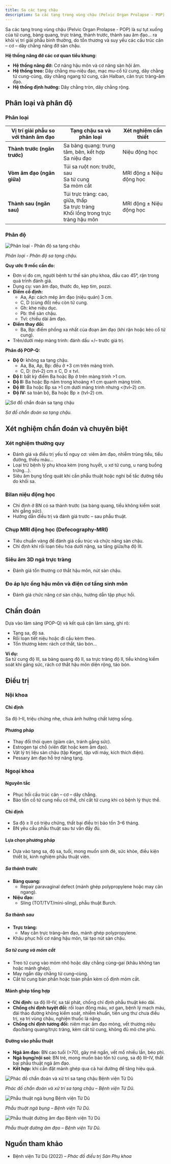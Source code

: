 ```yaml
---
title: Sa các tạng chậu
description: Sa các tạng trong vùng chậu (Pelvic Organ Prolapse - POP) là tình trạng tụt xuống của tử cung, bàng quang, trực tràng hoặc thành âm đạo ra khỏi vị trí giải phẫu bình thường do tổn thương và suy yếu hệ cân – cơ – dây chằng nâng đỡ sàn chậu.
---
```


Sa các tạng trong vùng chậu (Pelvic Organ Prolapse - POP) là sự tụt xuống của tử cung, bàng quang, trực tràng, thành trước, thành sau âm đạo… ra khỏi vị trí giải phẫu bình thường, do tổn thương và suy yếu các cấu trúc cân – cơ – dây chằng nâng đỡ sàn chậu.

**Hệ thống nâng đỡ các cơ quan tiểu khung:**

- **Hệ thống nâng đỡ:** Cơ nâng hậu môn và cơ nâng sàn hội âm.
- **Hệ thống treo:** Dây chằng mu-niệu đạo, mạc mu-cổ tử cung, dây chằng tử cung-cùng, dây chằng ngang tử cung, cân Halban, cân trực tràng–âm đạo.
- **Hệ thống định hướng:** Dây chằng tròn, dây chằng rộng.

## Phân loại và phân độ

### Phân loại

| Vị trí giải phẫu so với thành âm đạo | Tạng chậu sa và phân loại                                                              | Xét nghiệm cần thiết     |
| ------------------------------------ | -------------------------------------------------------------------------------------- | ------------------------ |
| **Thành trước (ngăn trước)**         | Sa bàng quang: trung tâm, bên, kết hợp<br>Sa niệu đạo                                  | Niệu động học            |
| **Vòm âm đạo (ngăn giữa)**           | Túi sa ruột non: trước, sau<br>Sa tử cung<br>Sa mỏm cắt                                | MRI động ± Niệu động học |
| **Thành sau (ngăn sau)**             | Túi trực tràng: cao, giữa, thấp<br>Sa trực tràng<br>Khối lồng trong trực tràng hậu môn | MRI động ± Niệu động học |

### Phân độ

![Phân loại - Phân độ sa tạng chậu](../../../assets/phu-khoa/sa-tang-chau/phan-loai-phan-do-sa-tang-chau.jpg)

_Phân loại - Phân độ sa tạng chậu._

**Quy ước 9 mốc cần đo:**

- Đơn vị đo cm, người bệnh tư thế sản phụ khoa, đầu cao 45°, rặn trong quá trình đánh giá.
- Dụng cụ: van âm đạo, thước đo, kẹp tim, pozzi.
- **Điểm cố định:**
  - Aa, Ap: cách mép âm đạo (niệu quản) 3 cm.
  - C, D (cùng đồ) nếu còn tử cung.
  - Gh: khe niệu dục.
  - Pb: thể sàn chậu.
  - Tvl: chiều dài âm đạo.
- **Điểm thay đổi:**
  - Ba, Bp: điểm phồng xa nhất của đoạn âm đạo (khi rặn hoặc kéo cổ tử cung).
- Trên/dưới mép màng trinh: đánh dấu +/– trước giá trị.

**Phân độ POP-Q:**

- **Độ 0:** không sa tạng chậu.
  - Aa, Ba, Ap, Bp: đều ở +3 cm trên màng trinh.
  - C, D: (tvl–2) cm ≤ C, D ≤ tvl.
- **Độ I:** bất kỳ điểm Ba hoặc Bp ở trên màng trinh >1 cm.
- **Độ II:** Ba hoặc Bp nằm trong khoảng ±1 cm quanh màng trinh.
- **Độ III:** Ba hoặc Bp sa >1 cm dưới màng trinh nhưng <(tvl–2) cm.
- **Độ IV:** sa toàn bộ, Ba hoặc Bp ≥ (tvl–2) cm.

![Sơ đồ chẩn đoán sa tạng chậu](../../../assets/phu-khoa/sa-tang-chau/so-do-chan-doan-sa-tang-chau.jpg)

_Sơ đồ chẩn đoán sa tạng chậu._

## Xét nghiệm chẩn đoán và chuyên biệt

### Xét nghiệm thường quy

- Đánh giá và điều trị yếu tố nguy cơ: viêm âm đạo, nhiễm trùng tiểu, tiểu đường, thiếu máu…
- Loại trừ bệnh lý phụ khoa kèm (rong huyết, u xơ tử cung, u nang buồng trứng…).
- Siêu âm bụng tổng quát khi cần phẫu thuật hoặc nghi bế tắc đường tiểu do khối sa.

### Bilan niệu động học

- Chỉ định ở BN có sa thành trước (sa bàng quang, tiểu không kiểm soát khi gắng sức).
- Hướng dẫn điều trị và đánh giá trước – sau phẫu thuật.

### Chụp MRI động học (Defecography-MRI)

- Tiêu chuẩn vàng để đánh giá cấu trúc và chức năng sàn chậu.
- Chỉ định khi rối loạn tiêu hóa dưới nặng, sa tầng giữa/hạ độ III.

### Siêu âm 3D ngả trực tràng

- Đánh giá tổn thương cơ thắt hậu môn, nút sàn chậu.

### Đo áp lực ống hậu môn và điện cơ tầng sinh môn

- Đánh giá chức năng cơ sàn chậu, hướng dẫn tập phục hồi.

## Chẩn đoán

Dựa vào lâm sàng (POP-Q) và kết quả cận lâm sàng, ghi rõ:

- Tạng sa, độ sa.
- Rối loạn tiết niệu hoặc đi cầu kèm theo.
- Tổn thương kèm: rách cơ thắt, táo bón…

**Ví dụ:**  
Sa tử cung độ III, sa bàng quang độ II, sa trực tràng độ II, tiểu không kiểm soát khi gắng sức, rách cơ thắt hậu môn diện rộng, táo bón.

## Điều trị

### Nội khoa

#### Chỉ định

Sa độ I–II, triệu chứng nhẹ, chưa ảnh hưởng chất lượng sống.

#### Phương pháp

- Thay đổi thói quen (giảm cân, tránh gắng sức).
- Estrogen tại chỗ (viên đặt hoặc kem âm đạo).
- Vật lý trị liệu sàn chậu (tập Kegel, tập với máy, kích thích điện).
- Pessary âm đạo hỗ trợ nâng tạng.

### Ngoại khoa

#### Nguyên tắc

- Phục hồi cấu trúc cân – cơ – dây chằng.
- Bảo tồn cổ tử cung nếu có thể, chỉ cắt tử cung khi có bệnh lý thực thể.

#### Chỉ định

- Sa độ ≥ II có triệu chứng, thất bại điều trị bảo tồn 3–6 tháng.
- BN yêu cầu phẫu thuật sau tư vấn đầy đủ.

#### Lựa chọn phương pháp

- Dựa vào tạng sa, độ sa, tuổi, mong muốn sinh đẻ, sức khỏe, điều kiện thiết bị, kinh nghiệm phẫu thuật viên.

##### Sa thành trước

- **Bàng quang:**
  - Repair paravaginal defect (mảnh ghép polypropylene hoặc may cân ngang).
- **Niệu đạo:**
  - Sling (TOT/TVT/mini-sling), phẫu thuật Burch.

##### Sa thành sau

- **Trực tràng:**
  - May cân trực tràng–âm đạo, mảnh ghép polypropylene.
- Khâu phục hồi cơ nâng hậu môn, tái tạo nút sàn chậu.

##### Sa tử cung và mỏm cắt

- Treo tử cung vào mỏm nhô hoặc dây chằng cùng–gai (khâu không tan hoặc mảnh ghép).
- May ngắn dây chằng tử cung–cùng.
- Cắt tử cung bán phần hoặc toàn phần kèm cố định mỏm cắt.

#### Mảnh ghép tổng hợp

- **Chỉ định:** sa độ III–IV, sa tái phát, chống chỉ định phẫu thuật kéo dài.
- **Chống chỉ định tuyệt đối:** rối loạn đông máu, xơ gan, bệnh lý mạch máu, đái tháo đường không kiểm soát, nhiễm khuẩn, tiền ung thư chưa điều trị, xạ trị vùng chậu, nghiện thuốc lá nặng.
- **Chống chỉ định tương đối:** niêm mạc âm đạo mỏng, vết thương niệu đạo/bàng quang/trực tràng, kèm cắt tử cung, không đủ mô che phủ.

#### Đường vào phẫu thuật

- **Ngả âm đạo:** BN cao tuổi (>70), gây mê ngắn, vết mổ nhiều lần, béo phì.
- **Ngả bụng/nội soi:** BN trẻ, mong muốn bảo tồn tử cung, sa độ III–IV, thất bại phẫu thuật ngả âm đạo.
- **Kết hợp:** khi cần đặt mảnh ghép qua cả hai đường để tăng hiệu quả.

![Phác đồ chẩn đoán và xử trí sa tạng chậu Bệnh viện Từ Dũ](../../../assets/phu-khoa/sa-tang-chau/phac-do-chan-doan-va-xu-tri-sa-tang-chau.jpeg)

_Phác đồ chẩn đoán và xử trí sa tạng chậu – Bệnh viện Từ Dũ._

![Phẫu thuật ngả bụng Bệnh viện Từ Dũ](../../../assets/phu-khoa/sa-tang-chau/phau-thuat-nga-bung.jpeg)

_Phẫu thuật ngả bụng – Bệnh viện Từ Dũ._

![Phẫu thuật đường âm đạo Bệnh viện Từ Dũ](../../../assets/phu-khoa/sa-tang-chau/phau-thuat-nga-am-dao.png)

_Phẫu thuật đường âm đạo – Bệnh viện Từ Dũ._

## Nguồn tham khảo

- Bệnh viện Từ Dũ (2022) – _Phác đồ điều trị Sản Phụ khoa_
